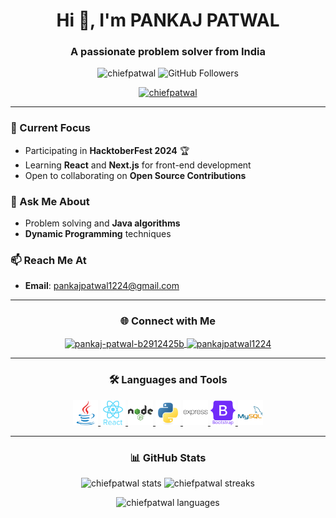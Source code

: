 <h1 align="center">Hi 👋, I'm PANKAJ PATWAL</h1>
<h3 align="center">A passionate problem solver from India</h3>

<p align="center">
  <img src="https://komarev.com/ghpvc/?username=chiefpatwal&label=Profile%20views&color=0e75b6&style=flat" alt="chiefpatwal" />
  <img src="https://img.shields.io/github/followers/chiefpatwal?label=Followers&style=social" alt="GitHub Followers" />
</p>

<p align="center">
  <a href="https://github.com/ryo-ma/github-profile-trophy">
    <img src="https://github-profile-trophy.vercel.app/?username=chiefpatwal&theme=gruvbox&no-bg=true&no-frame=true&row=1&column=6" alt="chiefpatwal" />
  </a>
</p>

---

### 🔭 Current Focus
- Participating in **HacktoberFest 2024** 🏆
- Learning **React** and **Next.js** for front-end development
- Open to collaborating on **Open Source Contributions**

### 💬 Ask Me About
- Problem solving and **Java algorithms**
- **Dynamic Programming** techniques

### 📫 Reach Me At
- **Email**: [pankajpatwal1224@gmail.com](mailto:pankajpatwal1224@gmail.com)

---

<h3 align="center">🌐 Connect with Me</h3>
<p align="center">
  <a href="https://linkedin.com/in/pankaj-patwal-b2912425b" target="blank">
    <img align="center" src="https://raw.githubusercontent.com/rahuldkjain/github-profile-readme-generator/master/src/images/icons/Social/linked-in-alt.svg" alt="pankaj-patwal-b2912425b" height="30" width="40" />
  </a>
  <a href="https://www.leetcode.com/pankajpatwal1224" target="blank">
    <img align="center" src="https://raw.githubusercontent.com/rahuldkjain/github-profile-readme-generator/master/src/images/icons/Social/leet-code.svg" alt="pankajpatwal1224" height="30" width="40" />
  </a>
</p>

---

<h3 align="center">🛠️ Languages and Tools</h3>
<p align="center">
  <a href="https://www.java.com" target="_blank" rel="noreferrer">
    <img src="https://raw.githubusercontent.com/devicons/devicon/master/icons/java/java-original.svg" alt="java" width="40" height="40" />
  </a>
  <a href="https://reactjs.org/" target="_blank" rel="noreferrer">
    <img src="https://raw.githubusercontent.com/devicons/devicon/master/icons/react/react-original-wordmark.svg" alt="react" width="40" height="40" />
  </a>
  <a href="https://nodejs.org" target="_blank" rel="noreferrer">
    <img src="https://raw.githubusercontent.com/devicons/devicon/master/icons/nodejs/nodejs-original-wordmark.svg" alt="nodejs" width="40" height="40" />
  </a>
  <a href="https://www.python.org" target="_blank" rel="noreferrer">
    <img src="https://raw.githubusercontent.com/devicons/devicon/master/icons/python/python-original.svg" alt="python" width="40" height="40" />
  </a>
  <a href="https://expressjs.com" target="_blank" rel="noreferrer">
    <img src="https://raw.githubusercontent.com/devicons/devicon/master/icons/express/express-original-wordmark.svg" alt="express" width="40" height="40" />
  </a>
  <a href="https://getbootstrap.com" target="_blank" rel="noreferrer">
    <img src="https://raw.githubusercontent.com/devicons/devicon/master/icons/bootstrap/bootstrap-plain-wordmark.svg" alt="bootstrap" width="40" height="40" />
  </a>
  <a href="https://www.mysql.com/" target="_blank" rel="noreferrer">
    <img src="https://raw.githubusercontent.com/devicons/devicon/master/icons/mysql/mysql-original-wordmark.svg" alt="mysql" width="40" height="40" />
  </a>
</p>

---

<h3 align="center">📊 GitHub Stats</h3>
<p align="center">
  <img src="https://github-readme-stats.vercel.app/api?username=chiefpatwal&show_icons=true&locale=en&theme=radical" alt="chiefpatwal stats" />
  <img src="https://github-readme-streak-stats.herokuapp.com/?user=chiefpatwal&theme=radical" alt="chiefpatwal streaks" />
</p>

<p align="center">
  <img src="https://github-readme-stats.vercel.app/api/top-langs?username=chiefpatwal&show_icons=true&locale=en&layout=compact&theme=radical" alt="chiefpatwal languages" />
</p>
